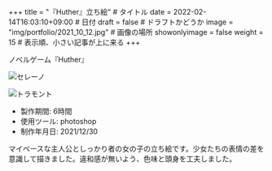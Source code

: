 +++
title = "『Huther』立ち絵" # タイトル
date = 2022-02-14T16:03:10+09:00 # 日付
draft = false # ドラフトかどうか
image = "img/portfolio/2021_10_12.jpg" # 画像の場所
showonlyimage = false
weight = 15 # 表示順、小さい記事が上に来る 
+++

ノベルゲーム『Huther』
<!--見出しここまで-->
<!--more-->

![セレーノ](/img/portfolio/2021_10_12.jpg)

![トラモント](/img/portfolio/2021_10_21.jpg)

- 製作期間: 6時間
- 使用ツール: photoshop
- 制作年月日: 2021/12/30
  
マイペースな主人公としっかり者の女の子の立ち絵です。少女たちの表情の差を意識して描きました。違和感が無いよう、色味と頭身を工夫しました。